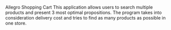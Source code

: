 Allegro Shopping Cart
This application allows users to search multiple products and present 3 most optimal propositions. The program takes into consideration delivery cost and tries to find as many products as possible in one store.
